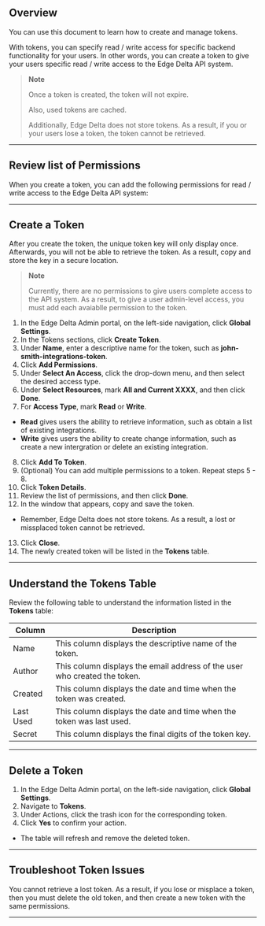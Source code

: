 ## Overview

You can use this document to learn how to create and manage tokens.

With tokens, you can specify read / write access for specific backend functionality for your users. In other words, you can create a token to give your users specific read / write access to the Edge Delta API system. 

> **Note** 
>
> Once a token is created, the token will not expire. 
> <p>Also, used tokens are cached. 
> <p>Additionally, Edge Delta does not store tokens. As a result, if you or your users lose a token, the token cannot be retrieved.

***

## Review list of Permissions

When you create a token, you can add the following permissions for read / write access to the Edge Delta API system:




***

## Create a Token

After you create the token, the unique token key will only display once. Afterwards, you will not be able to retrieve the token. As a result, copy and store the key in a secure location. 
  
> **Note**
>
> Currently, there are no permissions to give users complete access to the API system. As a result, to give a user admin-level access, you must add each avaiablle permission to the token.    

1. In the Edge Delta Admin portal, on the left-side navigation, click **Global Settings**. 
2. In the Tokens sections, click  **Create Token**. 
3. Under **Name**, enter a descriptive name for the token, such as **john-smith-integrations-token**. 
4. Click **Add Permissions**.
5. Under **Select An Access**, click the drop-down menu, and then select the desired access type. 
6. Under **Select Resources**, mark **All and Current XXXX**, and then click **Done**.
7. For **Access Type**, mark **Read** or **Write**. 
  - **Read** gives users the ability to retrieve information, such as obtain a list of existing integrations. 
  - **Write** gives users the ability to create change information, such as create a new intergration or delete an existing integration. 
8. Click **Add To Token**. 
9. (Optional) You can add multiple permissions to a token. Repeat steps 5 - 8. 
10. Click **Token Details**. 
11. Review the list of permissions, and then click **Done**.
12. In the window that appears, copy and save the token.
  - Remember, Edge Delta does not store tokens. As a result, a lost or missplaced token cannot be retrieved. 
13. Click **Close**. 
14. The newly created token will be listed in the **Tokens** table. 

***

## Understand the Tokens Table

Review the following table to understand the information listed in the **Tokens** table:

| Column    | Description                                                                |
|-----------|----------------------------------------------------------------------------|
| Name      | This column displays the descriptive name of the token.                    |
| Author    | This column displays the email address of the user who created the token.  |
| Created   | This column displays the date and time when the token was created.         |
| Last Used | This column displays the date and time when the token was last used.       |
| Secret    | This column displays the final digits of the token key.                    |

***

## Delete a Token 
  
1. In the Edge Delta Admin portal, on the left-side navigation, click **Global Settings**.   
2. Navigate to **Tokens**.
3. Under Actions, click the trash icon for the corresponding token. 
4. Click **Yes** to confirm your action. 
  - The table will refresh and remove the deleted token. 

*** 
  
  
## Troubleshoot Token Issues
  
You cannot retrieve a lost token. As a result, if you lose or misplace a token, then you must delete the old token, and then create a new token with the same permissions. 

***
